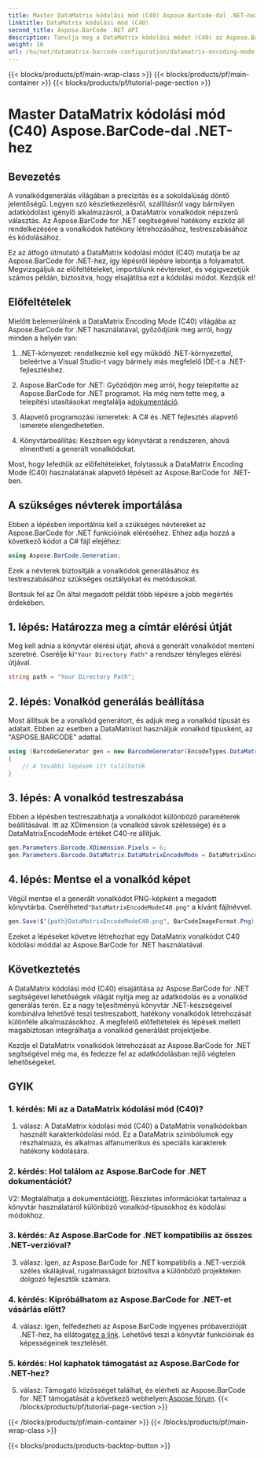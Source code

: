 ```yaml
---
title: Master DataMatrix kódolási mód (C40) Aspose.BarCode-dal .NET-hez
linktitle: DataMatrix kódolási mód (C40)
second_title: Aspose.BarCode .NET API
description: Tanulja meg a DataMatrix kódolási módot (C40) az Aspose.BarCode segítségével .NET-hez. Hatékonyan hozhat létre egyedi vonalkódokat. Fedezze fel a lépésenkénti útmutatót.
weight: 16
url: /hu/net/datamatrix-barcode-configuration/datamatrix-encoding-mode-c40/
---
```


{{< blocks/products/pf/main-wrap-class >}}
{{< blocks/products/pf/main-container >}}
{{< blocks/products/pf/tutorial-page-section >}}

# Master DataMatrix kódolási mód (C40) Aspose.BarCode-dal .NET-hez

## Bevezetés

A vonalkódgenerálás világában a precizitás és a sokoldalúság döntő jelentőségű. Legyen szó készletkezelésről, szállításról vagy bármilyen adatkódolást igénylő alkalmazásról, a DataMatrix vonalkódok népszerű választás. Az Aspose.BarCode for .NET segítségével hatékony eszköz áll rendelkezésére a vonalkódok hatékony létrehozásához, testreszabásához és kódolásához.

Ez az átfogó útmutató a DataMatrix kódolási módot (C40) mutatja be az Aspose.BarCode for .NET-hez, így lépésről lépésre lebontja a folyamatot. Megvizsgáljuk az előfeltételeket, importálunk névtereket, és végigvezetjük számos példán, biztosítva, hogy elsajátítsa ezt a kódolási módot. Kezdjük el!

## Előfeltételek

Mielőtt belemerülnénk a DataMatrix Encoding Mode (C40) világába az Aspose.BarCode for .NET használatával, győződjünk meg arról, hogy minden a helyén van:

1. .NET-környezet: rendelkeznie kell egy működő .NET-környezettel, beleértve a Visual Studio-t vagy bármely más megfelelő IDE-t a .NET-fejlesztéshez.

2.  Aspose.BarCode for .NET: Győződjön meg arról, hogy telepítette az Aspose.BarCode for .NET programot. Ha még nem tette meg, a telepítési utasításokat megtalálja a[dokumentáció](https://reference.aspose.com/barcode/net/).

3. Alapvető programozási ismeretek: A C# és .NET fejlesztés alapvető ismerete elengedhetetlen.

4. Könyvtárbeállítás: Készítsen egy könyvtárat a rendszeren, ahová elmentheti a generált vonalkódokat.

Most, hogy lefedtük az előfeltételeket, folytassuk a DataMatrix Encoding Mode (C40) használatának alapvető lépéseit az Aspose.BarCode for .NET-ben.

## A szükséges névterek importálása

Ebben a lépésben importálnia kell a szükséges névtereket az Aspose.BarCode for .NET funkcióinak eléréséhez. Ehhez adja hozzá a következő kódot a C# fájl elejéhez:

```csharp
using Aspose.BarCode.Generation;
```

Ezek a névterek biztosítják a vonalkódok generálásához és testreszabásához szükséges osztályokat és metódusokat.

Bontsuk fel az Ön által megadott példát több lépésre a jobb megértés érdekében.

## 1. lépés: Határozza meg a címtár elérési útját

 Meg kell adnia a könyvtár elérési útját, ahová a generált vonalkódot menteni szeretné. Cserélje ki`"Your Directory Path"` a rendszer tényleges elérési útjával.

```csharp
string path = "Your Directory Path";
```

## 2. lépés: Vonalkód generálás beállítása

Most állítsuk be a vonalkód generátort, és adjuk meg a vonalkód típusát és adatait. Ebben az esetben a DataMatrixot használjuk vonalkód típusként, az "ASPOSE.BARCODE" adattal.

```csharp
using (BarcodeGenerator gen = new BarcodeGenerator(EncodeTypes.DataMatrix, "ASPOSE.BARCODE"))
{
    // A további lépések itt találhatók
}
```

## 3. lépés: A vonalkód testreszabása

Ebben a lépésben testreszabhatja a vonalkódot különböző paraméterek beállításával. Itt az XDimension (a vonalkód sávok szélessége) és a DataMatrixEncodeMode értéket C40-re állítjuk.

```csharp
gen.Parameters.Barcode.XDimension.Pixels = 6;
gen.Parameters.Barcode.DataMatrix.DataMatrixEncodeMode = DataMatrixEncodeMode.C40;
```

## 4. lépés: Mentse el a vonalkód képet

 Végül mentse el a generált vonalkódot PNG-képként a megadott könyvtárba. Cserélheted`"DataMatrixEncodeModeC40.png"` a kívánt fájlnévvel.

```csharp
gen.Save($"{path}DataMatrixEncodeModeC40.png", BarCodeImageFormat.Png);
```

Ezeket a lépéseket követve létrehozhat egy DataMatrix vonalkódot C40 kódolási móddal az Aspose.BarCode for .NET használatával.

## Következtetés

A DataMatrix kódolási mód (C40) elsajátítása az Aspose.BarCode for .NET segítségével lehetőségek világát nyitja meg az adatkódolás és a vonalkód generálás terén. Ez a nagy teljesítményű könyvtár .NET-készségeivel kombinálva lehetővé teszi testreszabott, hatékony vonalkódok létrehozását különféle alkalmazásokhoz. A megfelelő előfeltételek és lépések mellett magabiztosan integrálhatja a vonalkód generálást projektjeibe.

Kezdje el DataMatrix vonalkódok létrehozását az Aspose.BarCode for .NET segítségével még ma, és fedezze fel az adatkódolásban rejlő végtelen lehetőségeket.

## GYIK

### 1. kérdés: Mi az a DataMatrix kódolási mód (C40)?

1. válasz: A DataMatrix kódolási mód (C40) a DataMatrix vonalkódokban használt karakterkódolási mód. Ez a DataMatrix szimbólumok egy részhalmaza, és alkalmas alfanumerikus és speciális karakterek hatékony kódolására.

### 2. kérdés: Hol találom az Aspose.BarCode for .NET dokumentációt?

 V2: Megtalálhatja a dokumentációt[itt](https://reference.aspose.com/barcode/net/). Részletes információkat tartalmaz a könyvtár használatáról különböző vonalkód-típusokhoz és kódolási módokhoz.

### 3. kérdés: Az Aspose.BarCode for .NET kompatibilis az összes .NET-verzióval?

3. válasz: Igen, az Aspose.BarCode for .NET kompatibilis a .NET-verziók széles skálájával, rugalmasságot biztosítva a különböző projekteken dolgozó fejlesztők számára.

### 4. kérdés: Kipróbálhatom az Aspose.BarCode for .NET-et vásárlás előtt?

 4. válasz: Igen, felfedezheti az Aspose.BarCode ingyenes próbaverzióját .NET-hez, ha ellátogat[ez a link](https://releases.aspose.com/). Lehetővé teszi a könyvtár funkcióinak és képességeinek tesztelését.

### 5. kérdés: Hol kaphatok támogatást az Aspose.BarCode for .NET-hez?

5. válasz: Támogató közösséget találhat, és elérheti az Aspose.BarCode for .NET támogatását a következő webhelyen:[Aspose fórum](https://forum.aspose.com/c/barcode/13).
{{< /blocks/products/pf/tutorial-page-section >}}

{{< /blocks/products/pf/main-container >}}
{{< /blocks/products/pf/main-wrap-class >}}

{{< blocks/products/products-backtop-button >}}
